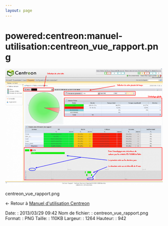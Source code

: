 ```yaml
---
layout: page
---
```


powered:centreon:manuel-utilisation:centreon\_vue\_rapport.png
==============================================================

[![centreon\_vue\_rapport.png](../../../../assets/media/powered/centreon/manuel-utilisation/centreon_vue_rapport.png@cache=&w=900&h=670 "centreon_vue_rapport.png")](../../../../assets/media/powered/centreon/manuel-utilisation/centreon_vue_rapport.png@cache= "Afficher le fichier original")

centreon\_vue\_rapport.png

← Retour à [Manuel d'utilisation
Centreon](../../../../centreon/manuel-utilisation/start.html "centreon:manuel-utilisation:start")

Date:
:   2013/03/29 09:42
Nom de fichier:
:   centreon\_vue\_rapport.png
Format:
:   PNG
Taille:
:   110KB
Largeur:
:   1264
Hauteur:
:   942

